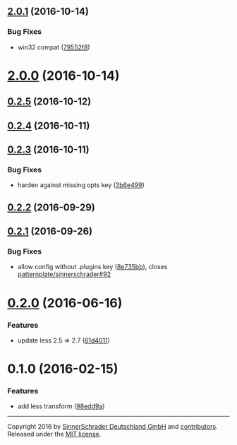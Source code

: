 <a name="2.0.1"></a>
## [2.0.1](https://github.com/sinnerschrader/patternplate-transform-less/compare/v0.2.5...v2.0.1) (2016-10-14)


### Bug Fixes

* win32 compat ([79552f8](https://github.com/sinnerschrader/patternplate-transform-less/commit/79552f8))



<a name="2.0.0"></a>
# [2.0.0](https://github.com/sinnerschrader/patternplate-transform-less/compare/v0.2.5...v2.0.0) (2016-10-14)



<a name="0.2.5"></a>
## [0.2.5](https://github.com/sinnerschrader/patternplate-transform-less/compare/v0.2.4...v0.2.5) (2016-10-12)



<a name="0.2.4"></a>
## [0.2.4](https://github.com/sinnerschrader/patternplate-transform-less/compare/v0.2.3...v0.2.4) (2016-10-11)



<a name="0.2.3"></a>
## [0.2.3](https://github.com/sinnerschrader/patternplate-transform-less/compare/v0.2.2...v0.2.3) (2016-10-11)


### Bug Fixes

* harden against missing opts key ([3b6e499](https://github.com/sinnerschrader/patternplate-transform-less/commit/3b6e499))



<a name="0.2.2"></a>
## [0.2.2](https://github.com/sinnerschrader/patternplate-transform-less/compare/v0.2.1...v0.2.2) (2016-09-29)



<a name="0.2.1"></a>
## [0.2.1](https://github.com/sinnerschrader/patternplate-transform-less/compare/v0.2.0...v0.2.1) (2016-09-26)


### Bug Fixes

* allow config without .plugins key ([8e735bb](https://github.com/sinnerschrader/patternplate-transform-less/commit/8e735bb)), closes [patternplate/sinnerschrader#92](https://github.com/patternplate/sinnerschrader/issues/92)



<a name="0.2.0"></a>
# [0.2.0](https://github.com/sinnerschrader/patternplate-transform-less/compare/v0.1.0...v0.2.0) (2016-06-16)


### Features

* update less 2.5 => 2.7 ([61d4011](https://github.com/sinnerschrader/patternplate-transform-less/commit/61d4011))



<a name="0.1.0"></a>
# 0.1.0 (2016-02-15)


### Features

* add less transform ([98edd9a](https://github.com/sinnerschrader/patternplate-transform-less/commit/98edd9a))





---
Copyright 2016 by [SinnerSchrader Deutschland GmbH](https://github.com/sinnerschrader) and [contributors](./graphs/contributors). Released under the [MIT license]('./license.md').
